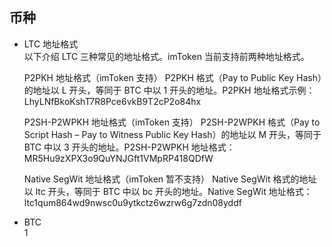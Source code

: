 
## 币种
+ LTC 地址格式       
  以下介绍 LTC 三种常见的地址格式。imToken 当前支持前两种地址格式。
  
  P2PKH 地址格式（imToken 支持）
  P2PKH 格式（Pay to Public Key Hash）的地址以 L 开头，等同于 BTC 中以 1 开头的地址。P2PKH 地址格式示例：
  LhyLNfBkoKshT7R8Pce6vkB9T2cP2o84hx
  
  P2SH-P2WPKH 地址格式（imToken 支持）
  P2SH-P2WPKH 格式（Pay to Script Hash – Pay to Witness Public Key Hash）的地址以 M 开头，等同于 BTC 中以 3 开头的地址。P2SH-P2WPKH 地址格式：
  MR5Hu9zXPX3o9QuYNJGft1VMpRP418QDfW
  
  Native SegWit 地址格式（imToken 暂不支持）
  Native SegWit 格式的地址以 ltc 开头，等同于 BTC 中以 bc 开头的地址。Native SegWit 地址格式：
  ltc1qum864wd9nwsc0u9ytkctz6wzrw6g7zdn08yddf

+ BTC       
  1                    
  
 